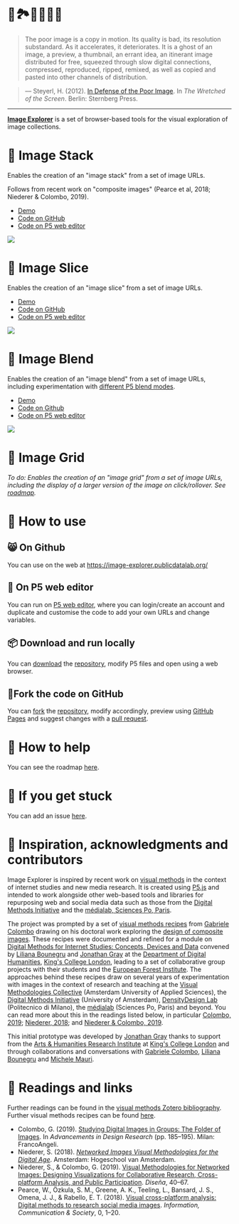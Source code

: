 # 🌌🏞🎑🌇🌁🔭

> The poor image is a copy in motion. Its quality is bad, its resolution substandard. As it accelerates, it deteriorates. It is a ghost of an image, a preview, a thumbnail, an errant idea, an itinerant image distributed for free, squeezed through slow digital connections, compressed, reproduced, ripped, remixed, as well as copied and pasted into other channels of distribution.

> –– Steyerl, H. (2012). [In Defense of the Poor Image](https://www.e-flux.com/journal/10/61362/in-defense-of-the-poor-image/). In *The Wretched of the Screen*. Berlin: Sternberg Press.

***

[**Image Explorer**](https://image-explorer.publicdatalab.org/) is a set of browser-based tools for the visual exploration of image collections.

# 🥞 Image Stack

Enables the creation of an "image stack" from a set of image URLs.

Follows from recent work on "composite images" (Pearce et al, 2018; Niederer & Colombo, 2019).

* [Demo](https://image-explorer.publicdatalab.org/image-stack)
* [Code on GitHub](https://github.com/PublicDataLab/image-explorer/tree/gh-pages/image-stack)
* [Code on P5 web editor](https://editor.p5js.org/jwyg/sketches/vmGk8vbAU)


![](https://i.imgur.com/A6yZXyj.jpg?1)

# 🍉 Image Slice

Enables the creation of an "image slice" from a set of image URLs.

* [Demo](https://image-explorer.publicdatalab.org/image-slice)
* [Code on GitHub](https://github.com/PublicDataLab/image-explorer/tree/gh-pages/image-slice)
* [Code on P5 web editor](https://editor.p5js.org/jwyg/sketches/Iv99Pz2mG)

![](https://i.imgur.com/lVT9R43.jpg?1)

# 🍹 Image Blend

Enables the creation of an "image blend" from a set of image URLs, including experimentation with [different P5 blend modes](https://p5js.org/reference/#/p5/blend).

* [Demo](https://image-explorer.publicdatalab.org/image-blend)
* [Code on Github](https://github.com/PublicDataLab/image-explorer/tree/gh-pages/image-blend)
* [Code on P5 web editor](https://editor.p5js.org/jwyg/sketches/l34CpRlNO)

![](https://i.imgur.com/Fhvg8WF.jpg?1)

# 🍱 Image Grid

*To do: Enables the creation of an "image grid" from a set of image URLs, including the display of a larger version of the image on click/rollover. See [roadmap](https://github.com/PublicDataLab/image-explorer/projects/1).*

# 🎒 How to use

## 😸 On Github

You can use on the web at <https://image-explorer.publicdatalab.org/>

## 🧮 On P5 web editor

You can run on [P5 web editor](https://editor.p5js.org/jwyg/sketches/), where you can login/create an account and duplicate and customise the code to add your own URLs and change variables.

## 📦 Download and run locally

You can [download](https://github.com/jwyg/image-explorer/archive/gh-pages.zip) the [repository](https://github.com/jwyg/image-explorer), modify P5 files and open using a web browser.

## 🍴Fork the code on GitHub

You can [fork](https://help.github.com/en/github/getting-started-with-github/fork-a-repo) the [repository](https://github.com/PublicDataLab/image-explorer), modify accordingly, preview using [GitHub Pages](https://pages.github.com/) and suggest changes with a [pull request](https://help.github.com/en/github/collaborating-with-issues-and-pull-requests/about-pull-requests).

# 🎏 How to help

You can see the roadmap [here](https://github.com/PublicDataLab/image-explorer/projects/1).

# 🙈 If you get stuck

You can add an issue [here](https://github.com/PublicDataLab/image-explorer/issues).

# 🐙 Inspiration, acknowledgments and contributors

Image Explorer is inspired by recent work on [visual methods](https://www.zotero.org/groups/visual_methods) in the context of internet studies and new media research. It is created using [P5.js](https://p5js.org/) and intended to work alongside other web-based tools and libraries for repurposing web and social media data such as those from the [Digital Methods Initiative](https://tools.digitalmethods.net/) and the [médialab, Sciences Po, Paris](https://tools.medialab.sciences-po.fr/).

The project was prompted by a set of [visual methods recipes](https://recipes.publicdatalab.org/) from [Gabriele Colombo](https://densitydesign.org/person/gabriele-colombo/) drawing on his doctoral work exploring the [design of composite images](https://www.politesi.polimi.it/handle/10589/141266). These recipes were documented and refined for a module on [Digital Methods for Internet Studies: Concepts, Devices and Data](https://www.kcl.ac.uk/artshums/depts/ddh/modules/level7/7aavdm28) convened by [Liliana Bounegru](https://lilianabounegru.org/) and [Jonathan Gray](https://jonathangray.org/) at the [Department of Digital Humanities](https://www.kcl.ac.uk/ddh), [King's College London](https://kcl.ac.uk/), leading to a set of collaborative group projects with their students and the [European Forest Institute](https://www.efi.int/). The approaches behind these recipes draw on several years of experimentation with images in the context of research and teaching at the [Visual Methodologies Collective](https://visualmethodologies.org/) (Amsterdam University of Applied Sciences), the [Digital Methods Initiative](https://digitalmethods.net/) (University of Amsterdam), [DensityDesign Lab](https://densitydesign.org/) (Politecnico di Milano), the [médialab](https://medialab.sciencespo.fr/) (Sciences Po, Paris) and beyond. You can read more about this in the readings listed below, in particular [Colombo, 2019](https://re.public.polimi.it/retrieve/handle/11311/1075861/340493/phd2019_Rampino_Mariani_Colombo.pdf); [Niederer, 2018](https://ojs.uc.cl/index.php/Disena/article/view/151); and [Niederer & Colombo, 2019](https://ojs.uc.cl/index.php/Disena/article/view/151).

This initial prototype was developed by [Jonathan Gray](https://jonathangray.org/) thanks to support from the [Arts & Humanities Research Institute](https://www.kcl.ac.uk/ahri) at [King's College London](https://kcl.ac.uk/) and through collaborations and conversations with [Gabriele Colombo](https://densitydesign.org/person/gabriele-colombo/), [Liliana Bounegru](https://lilianabounegru.org/) and [Michele Mauri](https://densitydesign.org/person/michele-mauri/).

# 📖 Readings and links

Further readings can be found in the [visual methods Zotero bibliography](https://www.zotero.org/groups/visual_methods). Further visual methods recipes can be found [here](https://recipes.publicdatalab.org/).

* Colombo, G. (2019). [Studying Digital Images in Groups: The Folder of Images](https://re.public.polimi.it/retrieve/handle/11311/1075861/340493/phd2019_Rampino_Mariani_Colombo.pdf). In *Advancements in Design Research* (pp. 185–195). Milan: FrancoAngeli.
* Niederer, S. (2018). [*Networked Images Visual Methodologies for the Digital Age*](https://pure.hva.nl/ws/files/4959407/networked_images_1_.pdf). Amsterdam: Hogeschool van Amsterdam.
* Niederer, S., & Colombo, G. (2019). [Visual Methodologies for Networked Images: Designing Visualizations for Collaborative Research, Cross-platform Analysis, and Public Participation](https://ojs.uc.cl/index.php/Disena/article/view/151). *Diseña*, 40–67.
* Pearce, W., Özkula, S. M., Greene, A. K., Teeling, L., Bansard, J. S., Omena, J. J., & Rabello, E. T. (2018). [Visual cross-platform analysis: Digital methods to research social media images](https://www.tandfonline.com/doi/full/10.1080/1369118X.2018.1486871). *Information, Communication & Society*, 0, 1–20.
